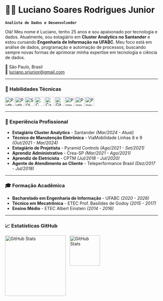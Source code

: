 # 🐱‍💻 Luciano Soares Rodrigues Junior

**`Analista de Dados e Desenvolvedor`**

Olá! Meu nome é Luciano, tenho 25 anos e sou apaixonado por tecnologia e dados. Atualmente, sou estagiário em **Cluster Analytics no Santander** e estou cursando **Engenharia de Informação na UFABC**. Meu foco está em análise de dados, programação e automação de processos, buscando sempre novas formas de aprimorar minha expertise em tecnologia e ciência de dados.

📍 São Paulo, Brasil  
📧 luciano.srjunior@gmail.com

---

### 🔧 Habilidades Técnicas


<img align="left" alt="Python" title="Python" width="30px" src="https://cdn.jsdelivr.net/gh/devicons/devicon/icons/python/python-original.svg" />
<img align="left" alt="Python" title="Python" width="30px" src="https://cdn.jsdelivr.net/gh/devicons/devicon@latest/icons/apachespark/apachespark-original-wordmark.svg" />
<img align="left" alt="SQL" title="SQL" width="30px" src="https://cdn.jsdelivr.net/gh/devicons/devicon/icons/mysql/mysql-original.svg" />
<img align="left" alt="C" title="C" width="30px" src="https://cdn.jsdelivr.net/gh/devicons/devicon/icons/c/c-original.svg" />
<img align="left" alt="C++" title="C++" width="30px" src="https://cdn.jsdelivr.net/gh/devicons/devicon/icons/cplusplus/cplusplus-original.svg" />
<img align="left" alt="Git" title="Git" width="30px" src="https://cdn.jsdelivr.net/gh/devicons/devicon/icons/git/git-original.svg" />
<!-- <img align="left" alt="Excel" title="Excel" width="30px" src="https://upload.wikimedia.org/wikipedia/commons/8/86/Excel-Logo.svg" />
<img align="left" alt="AutoCAD" title="AutoCAD" width="30px" src="https://upload.wikimedia.org/wikipedia/commons/1/12/Autodesk_AutoCAD_2018_Logo.png" /> -->
<img align="left" alt="Power BI" title="Power BI" width="30px" src="https://upload.wikimedia.org/wikipedia/commons/c/cf/New_Power_BI_Logo.svg" />
<img align="left" alt="Power BI" title="Power BI" width="30px" src="https://cdn.jsdelivr.net/gh/devicons/devicon@latest/icons/matlab/matlab-original.svg" /> 
<img align="left" alt="Power BI" title="Power BI" width="30px" src="https://cdn.jsdelivr.net/gh/devicons/devicon@latest/icons/godot/godot-original.svg" /> 


<br/>
<br/>

---

### 💼 Experiência Profissional

- **Estagiário Cluster Analytics** - Santander _(Mar/2024 - Atual)_
- **Técnico de Manutenção Eletrônica** - ViaMobilidade Linhas 8 e 9 _(Out/2021 - Mar/2024)_
- **Estagiário de Projetista** - Pyramid Controls _(Ago/2021 - Set/2021)_
- **Aprendiz Administrativo** - Crea-SP _(Mar/2021 - Ago/2021)_
- **Aprendiz de Eletricista** - CPTM _(Jul/2018 - Jul/2020)_
- **Agente de Atendimento ao Cliente** - Teleperformance Brasil _(Dez/2017 - Jul/2018)_

---

### 🎓 Formação Acadêmica

- **Bacharelado em Engenharia de Informação** - UFABC _(2020 - 2026)_
- **Técnico em Mecatrônica** - ETEC Prof. Basilides de Godoy _(2015 - 2017)_
- **Ensino Médio** - ETEC Albert Einstein _(2014 - 2016)_

---

### 📈 Estatísticas GitHub


<p>
  <img 
    align="left" 
    alt="GitHub Stats" 
    height="200" 
    style="padding-right: 10px;" 
    src="https://github-readme-stats.vercel.app/api?username=Luciba&show_icons=true&theme=tokyonight&include_all_commits=true&locale=pt-br" 
  />

<img 
      align="left" 
      alt="GitHub Stats" 
      height="100" 
      src="https://github-readme-stats.vercel.app/api/top-langs/?username=Luciba&theme=tokyonight&layout=compact&custom_title=Tecnologias&langs_count=9" 
  />

</p>


